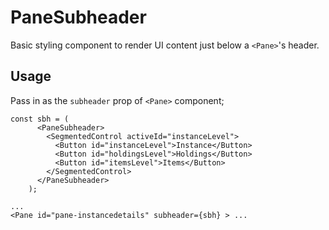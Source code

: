 # PaneSubheader

Basic styling component to render UI content just below a `<Pane>`'s header.

## Usage
Pass in as the `subheader` prop of `<Pane>` component;

```
const sbh = (
      <PaneSubheader>
        <SegmentedControl activeId="instanceLevel">
          <Button id="instanceLevel">Instance</Button>
          <Button id="holdingsLevel">Holdings</Button>
          <Button id="itemsLevel">Items</Button>
        </SegmentedControl>
      </PaneSubheader>
    );

...
<Pane id="pane-instancedetails" subheader={sbh} > ...
```
